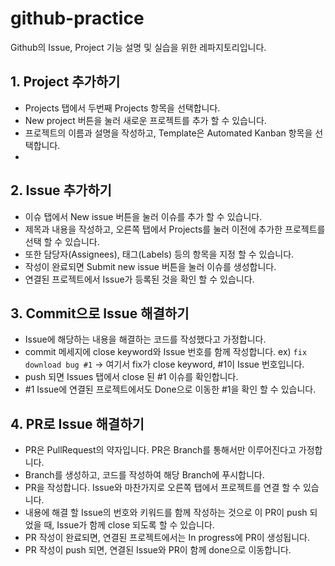 # github-practice
Github의 Issue, Project 기능 설명 및 실습을 위한 레파지토리입니다.

## 1. Project 추가하기
- Projects 탭에서 두번째 Projects 항목을 선택합니다.
- New project 버튼을 눌러 새로운 프로젝트를 추가 할 수 있습니다.
- 프로젝트의 이름과 설명을 작성하고, Template은 Automated Kanban 항목을 선택합니다.
- 

## 2. Issue 추가하기
- 이슈 탭에서 New issue 버튼을 눌러 이슈를 추가 할 수 있습니다.
- 제목과 내용을 작성하고, 오른쪽 탭에서 Projects를 눌러 이전에 추가한 프로젝트를 선택 할 수 있습니다.
- 또한 담당자(Assignees), 태그(Labels) 등의 항목을 지정 할 수 있습니다. 
- 작성이 완료되면 Submit new issue 버튼을 눌러 이슈를 생성합니다.
- 연결된 프로젝트에서 Issue가 등록된 것을 확인 할 수 있습니다.

## 3. Commit으로 Issue 해결하기
- Issue에 해당하는 내용을 해결하는 코드를 작성했다고 가정합니다.
- commit 메세지에 close keyword와 Issue 번호를 함께 작성합니다.
  ex) `fix download bug #1`
    -> 여기서 fix가 close keyword, #1이 Issue 번호입니다.
- push 되면 Issues 탭에서 close 된 #1 이슈를 확인합니다.
- #1 Issue에 연결된 프로젝트에서도 Done으로 이동한 #1을 확인 할 수 있습니다.

## 4. PR로 Issue 해결하기
- PR은 PullRequest의 약자입니다. PR은 Branch를 통해서만 이루어진다고 가정합니다.
- Branch를 생성하고, 코드를 작성하여 해당 Branch에 푸시합니다.
- PR을 작성합니다. Issue와 마찬가지로 오른쪽 탭에서 프로젝트를 연결 할 수 있습니다.
- 내용에 해결 할 Issue의 번호와 키워드를 함께 작성하는 것으로 이 PR이 push 되었을 때, Issue가 함께 close 되도록 할 수 있습니다.
- PR 작성이 완료되면, 연결된 프로젝트에서는 In progress에 PR이 생성됩니다.
- PR 작성이 push 되면, 연결된 Issue와 PR이 함께 done으로 이동합니다.
